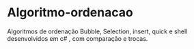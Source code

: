 # Algoritmo-ordenacao
Algoritmos de ordenação Bubble, Selection, insert, quick e shell desenvolvidos em c# , com comparação e trocas.
